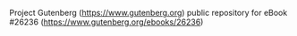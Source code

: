 Project Gutenberg (https://www.gutenberg.org) public repository for eBook #26236 (https://www.gutenberg.org/ebooks/26236)
